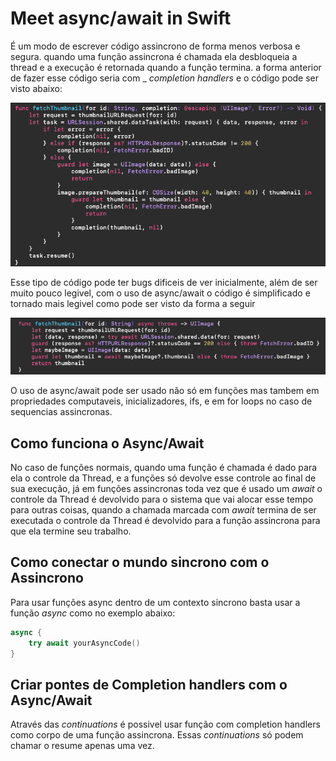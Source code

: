 # Meet async/await in Swift

É um modo de escrever código assincrono de forma menos verbosa e segura. quando uma função assincrona é chamada ela desbloqueia a thread e a execução é retornada quando a função termina. a forma anterior de fazer esse código seria com _ _completion handlers_ e o código pode ser visto abaixo:

![Completion Handler](https://github.com/gbrlCM/wwdc21/blob/main/Talks/Meet%20async:await%20in%20Swift/Images/compHandler.png)

Esse tipo de código pode ter bugs dificeis de ver inicialmente, além de ser muito pouco legivel, com o uso de async/await o código é simplificado e tornado mais legivel como pode ser visto da forma a seguir

![Async](https://github.com/gbrlCM/wwdc21/blob/main/Talks/Meet%20async:await%20in%20Swift/Images/async.png)

O uso de async/await pode ser usado não só em funções mas tambem em propriedades computaveis, inicializadores, ifs, e em for loops no caso de sequencias assincronas.

## Como funciona o Async/Await

No caso de funções normais, quando uma função é chamada é dado para ela o controle da Thread, e a funções só devolve esse controle ao final de sua execução, já em funções assincronas toda vez que é usado um _await_ o controle da Thread é devolvido para o sistema que vai alocar esse tempo para outras coisas, quando a chamada marcada com _await_ termina de ser executada o controle da Thread é devolvido para a função assincrona para que ela termine seu trabalho.

## Como conectar o mundo sincrono com o Assincrono
Para usar funções async dentro de um contexto sincrono basta usar a função _async_ como no exemplo abaixo:
```swift
async {
    try await yourAsyncCode()
}
```

## Criar pontes de Completion handlers com o Async/Await
Através das _continuations_ é possivel usar função com completion handlers como corpo de uma função assincrona. Essas _continuations_ só podem chamar o resume apenas uma vez.


